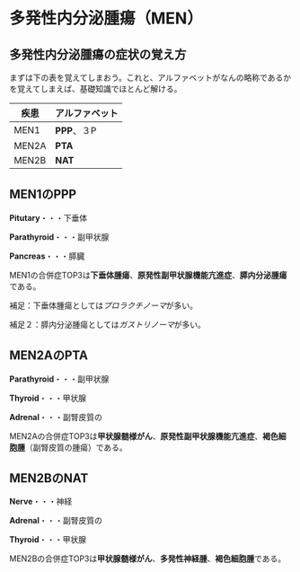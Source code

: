 # 多発性内分泌腫瘍（MEN）

## 多発性内分泌腫瘍の症状の覚え方

まずは下の表を覚えてしまおう。これと、アルファベットがなんの略称であるかを覚えてしまえば、基礎知識でほとんど解ける。

| 疾患  | アルファベット |
| ----- | -------------- |
| MEN1  | **PPP**、３P   |
| MEN2A | **PTA**        |
| MEN2B | **NAT**        |

## MEN1のPPP

**Pitutary**・・・下垂体

**Parathyroid**・・・副甲状腺

**Pancreas**・・・膵臓

MEN1の合併症TOP3は**下垂体腫瘍**、**原発性副甲状腺機能亢進症**、**膵内分泌腫瘍**である。

補足：下垂体腫瘍としては*プロラクチノーマ*が多い。

補足２：膵内分泌腫瘍としては*ガストリノーマ*が多い。

## MEN2AのPTA

**Parathyroid**・・・副甲状腺

**Thyroid**・・・甲状腺

**Adrenal**・・・副腎皮質の

MEN2Aの合併症TOP3は**甲状腺髄様がん**、**原発性副甲状腺機能亢進症**、**褐色細胞腫**（副腎皮質の腫瘍）である。

## MEN2BのNAT

**Nerve**・・・神経

**Adrenal**・・・副腎皮質の

**Thyroid**・・・甲状腺

MEN2Bの合併症TOP3は**甲状腺髄様がん**、**多発性神経腫**、**褐色細胞腫**である。

